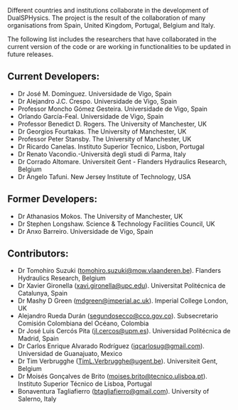 Different countries and institutions collaborate in the development of DualSPHysics. The project is the result of the collaboration of many organisations from Spain, United Kingdom, Portugal, Belgium and Italy.

The following list includes the researchers that have collaborated in the current version
of the code or are working in functionalities to be updated in future releases.

## Current Developers:
* Dr José M. Domínguez. Universidade de Vigo, Spain
* Dr Alejandro J.C. Crespo. Universidade de Vigo, Spain
* Professor Moncho Gómez Gesteira. Universidade de Vigo, Spain
* Orlando García-Feal. Universidade de Vigo, Spain
* Professor Benedict D. Rogers. The University of Manchester, UK
* Dr Georgios Fourtakas. The University of Manchester, UK
* Professor Peter Stansby. The University of Manchester, UK
* Dr Ricardo Canelas. Instituto Superior Tecnico, Lisbon, Portugal
* Dr Renato Vacondio.-Università degli studi di Parma, Italy
* Dr Corrado Altomare. Universiteit Gent - Flanders Hydraulics Research, Belgium
* Dr Angelo Tafuni. New Jersey Institute of Technology, USA

## Former Developers:
* Dr Athanasios Mokos. The University of Manchester, UK
* Dr Stephen Longshaw. Science & Technology Facilities Council, UK
* Dr Anxo Barreiro. Universidade de Vigo, Spain

## Contributors:
* Dr Tomohiro Suzuki (tomohiro.suzuki@mow.vlaanderen.be). Flanders Hydraulics Research, Belgium
* Dr Xavier Gironella (xavi.gironella@upc.edu). Universitat Politécnica de Catalunya, Spain
* Dr Mashy D Green (mdgreen@imperial.ac.uk). Imperial College London, UK
* Alejandro Rueda Durán (segundosecco@cco.gov.co). Subsecretario Comisión Colombiana del Océano, Colombia
* Dr José Luis Cercós Pita (jl.cercos@upm.es). Universidad Politécnica de Madrid, Spain
* Dr Carlos Enrique Alvarado Rodríguez (iqcarlosug@gmail.com). Universidad de Guanajuato, Mexico
* Dr Tim Verbrugghe (TimL.Verbrugghe@ugent.be). Universiteit Gent, Belgium
* Dr Moisés Gonçalves de Brito (moises.brito@tecnico.ulisboa.pt). Instituto Superior Técnico de Lisboa, Portugal
* Bonaventura Tagliafierro (btagliafierro@gmail.com). University of Salerno, Italy

